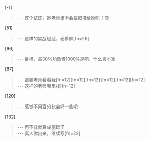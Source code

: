 
[-1] 
>--- 这个试炼，她老师该不会要把塔给她吧！😨<br>

[51] 
>--- 这样的实战经验，泰裤辣[fn=26]<br>

[66] 
>--- 卧槽，高30%功效贵1000%是吧，什么资本家<br>

[87] 
>--- 富婆老师看看我[fn=12][fn=12][fn=12][fn=12][fn=12][fn=12]<br>
>--- 这样的老师哪里找[fn=12]<br>

[120] 
>--- 感觉不用百分比会好一些吧<br>

[132] 
>--- 再不救就真成墓碑了<br>
>--- 真人你出来。继续写[fn=22]<br>
